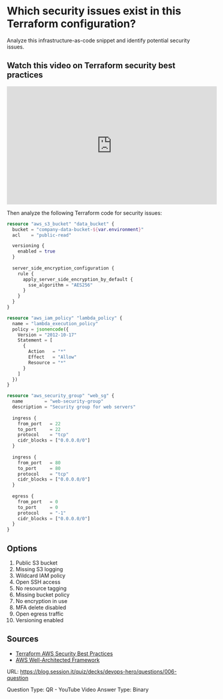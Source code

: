 # Which security issues exist in this Terraform configuration?

Analyze this infrastructure-as-code snippet and identify potential security issues.

## Watch this video on Terraform security best practices

<iframe width="560" height="315" src="https://www.youtube.com/embed/SLB_c_ayRMo" title="Terraform Security Best Practices" frameborder="0" allow="accelerometer; autoplay; clipboard-write; encrypted-media; gyroscope; picture-in-picture" allowfullscreen></iframe>

Then analyze the following Terraform code for security issues:

```terraform
resource "aws_s3_bucket" "data_bucket" {
  bucket = "company-data-bucket-${var.environment}"
  acl    = "public-read"

  versioning {
    enabled = true
  }
  
  server_side_encryption_configuration {
    rule {
      apply_server_side_encryption_by_default {
        sse_algorithm = "AES256"
      }
    }
  }
}

resource "aws_iam_policy" "lambda_policy" {
  name = "lambda_execution_policy"
  policy = jsonencode({
    Version = "2012-10-17"
    Statement = [
      {
        Action   = "*"
        Effect   = "Allow"
        Resource = "*"
      }
    ]
  })
}

resource "aws_security_group" "web_sg" {
  name        = "web-security-group"
  description = "Security group for web servers"
  
  ingress {
    from_port   = 22
    to_port     = 22
    protocol    = "tcp"
    cidr_blocks = ["0.0.0.0/0"]
  }
  
  ingress {
    from_port   = 80
    to_port     = 80
    protocol    = "tcp"
    cidr_blocks = ["0.0.0.0/0"]
  }
  
  egress {
    from_port   = 0
    to_port     = 0
    protocol    = "-1"
    cidr_blocks = ["0.0.0.0/0"]
  }
}
```

## Options
1. Public S3 bucket
2. Missing S3 logging
3. Wildcard IAM policy
4. Open SSH access
5. No resource tagging
6. Missing bucket policy
7. No encryption in use
8. MFA delete disabled
9. Open egress traffic
10. Versioning enabled

## Sources
- [Terraform AWS Security Best Practices](https://registry.terraform.io/providers/hashicorp/aws/latest/docs/guides/security-best-practices)
- [AWS Well-Architected Framework](https://aws.amazon.com/architecture/well-architected/)

URL: https://blog.session.it/quiz/decks/devops-hero/questions/006-question

Question Type: QR - YouTube Video
Answer Type: Binary